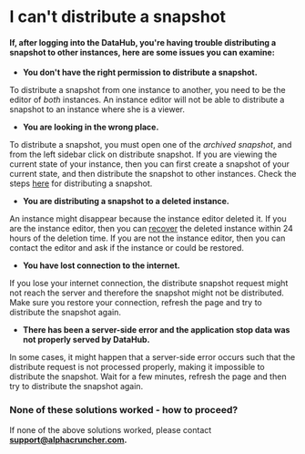 # I can't distribute a snapshot

#### If, after logging into the DataHub, you're having trouble distributing a snapshot to other instances, here are some issues you can examine:

* **You don't have the right permission to distribute a snapshot.**

To distribute a snapshot from one instance to another, you need to be the editor of _both_ instances. An instance editor will not be able to distribute a snapshot to an instance where she is a viewer.

* **You are looking in the wrong place.**

To distribute a snapshot, you must open one of the _archived snapshot_, and from the left sidebar click on distribute snapshot. If you are viewing the current state of your instance, then you can first create a snapshot of your current state, and then distribute the snapshot to other instances. Check the steps [here]() for distributing a snapshot.

* **You are distributing a snapshot to a deleted instance.**

An instance might disappear because the instance editor deleted it. If you are the instance editor, then you can [recover](../../settings-and-administration/space-management/delete-an-instance.md) the deleted instance within 24 hours of the deletion time. If you are not the instance editor, then you can contact the editor and ask if the instance or could be restored.

* **You have lost connection to the internet.**

If you lose your internet connection, the distribute snapshot request might not reach the server and therefore the snapshot might not be distributed. Make sure you restore your connection,  refresh the page and try to distribute the snapshot again.

* **There has been a server-side error and the application stop data was not properly served by DataHub.**

In some cases, it might happen that a server-side error occurs such that the distribute request is not processed properly, making it impossible to distribute the snapshot. Wait for a few minutes, refresh the page and then try to distribute the snapshot again.  


### None of these solutions worked - how to proceed?

If none of the above solutions worked, please contact **support@alphacruncher.com.**

